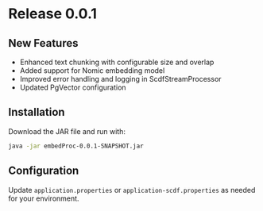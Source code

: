 # Release 0.0.1

## New Features
- Enhanced text chunking with configurable size and overlap
- Added support for Nomic embedding model
- Improved error handling and logging in ScdfStreamProcessor
- Updated PgVector configuration

## Installation
Download the JAR file and run with:
```bash
java -jar embedProc-0.0.1-SNAPSHOT.jar
```

## Configuration
Update `application.properties` or `application-scdf.properties` as needed for your environment.
